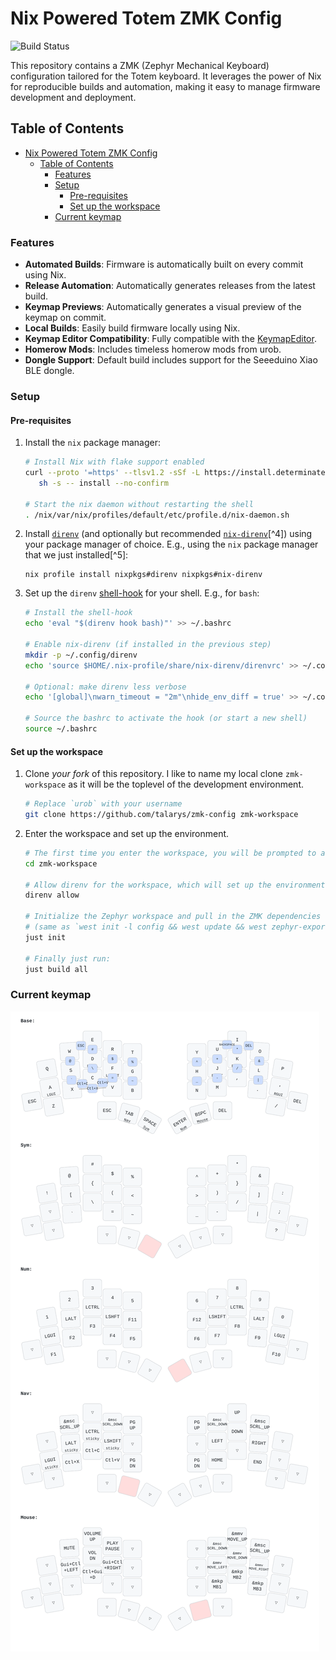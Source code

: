 # Nix Powered Totem ZMK Config

![Build Status](https://img.shields.io/github/actions/workflow/status/talarys/zmk-config/build.yml)

This repository contains a ZMK (Zephyr Mechanical Keyboard) configuration
tailored for the Totem keyboard. It leverages the power of Nix for reproducible
builds and automation, making it easy to manage firmware development and
deployment.

## Table of Contents

- [Nix Powered Totem ZMK Config](#nix-powered-totem-zmk-config)
  - [Table of Contents](#table-of-contents)
    - [Features](#features)
    - [Setup](#setup)
      - [Pre-requisites](#pre-requisites)
      - [Set up the workspace](#set-up-the-workspace)
    - [Current keymap](#current-keymap)

### Features

- **Automated Builds**: Firmware is automatically built on every commit using Nix.
- **Release Automation**: Automatically generates releases from the latest build.
- **Keymap Previews**: Automatically generates a visual preview of the keymap on commit.
- **Local Builds**: Easily build firmware locally using Nix.
- **Keymap Editor Compatibility**: Fully compatible with the
  [KeymapEditor](https://nickcoutsos.github.io/keymap-editor/).
- **Homerow Mods**: Includes timeless homerow mods from urob.
- **Dongle Support**: Default build includes support for the Seeeduino Xiao BLE dongle.

### Setup

#### Pre-requisites

1. Install the `nix` package manager:

   ```bash
   # Install Nix with flake support enabled
   curl --proto '=https' --tlsv1.2 -sSf -L https://install.determinate.systems/nix |
      sh -s -- install --no-confirm

   # Start the nix daemon without restarting the shell
   . /nix/var/nix/profiles/default/etc/profile.d/nix-daemon.sh
   ```

2. Install [`direnv`](https://direnv.net/) (and optionally but recommended
   [`nix-direnv`](https://github.com/nix-community/nix-direnv)[^4]) using your
   package manager of choice. E.g., using the `nix` package manager that we just
   installed[^5]:

   ```
   nix profile install nixpkgs#direnv nixpkgs#nix-direnv
   ```

3. Set up the `direnv` [shell-hook](https://direnv.net/docs/hook.html) for your
   shell. E.g., for `bash`:

   ```bash
   # Install the shell-hook
   echo 'eval "$(direnv hook bash)"' >> ~/.bashrc

   # Enable nix-direnv (if installed in the previous step)
   mkdir -p ~/.config/direnv
   echo 'source $HOME/.nix-profile/share/nix-direnv/direnvrc' >> ~/.config/direnv/direnvrc

   # Optional: make direnv less verbose
   echo '[global]\nwarn_timeout = "2m"\nhide_env_diff = true' >> ~/.config/direnv/direnv.toml

   # Source the bashrc to activate the hook (or start a new shell)
   source ~/.bashrc
   ```

#### Set up the workspace

1. Clone _your fork_ of this repository. I like to name my local clone
   `zmk-workspace` as it will be the toplevel of the development environment.

   ```bash
   # Replace `urob` with your username
   git clone https://github.com/talarys/zmk-config zmk-workspace
   ```

2. Enter the workspace and set up the environment.

   ```bash
   # The first time you enter the workspace, you will be prompted to allow direnv
   cd zmk-workspace

   # Allow direnv for the workspace, which will set up the environment (this takes a while)
   direnv allow

   # Initialize the Zephyr workspace and pull in the ZMK dependencies
   # (same as `west init -l config && west update && west zephyr-export`)
   just init

   # Finally just run:
   just build all
   ```

### Current keymap

![alt text](draw/totem.svg)
